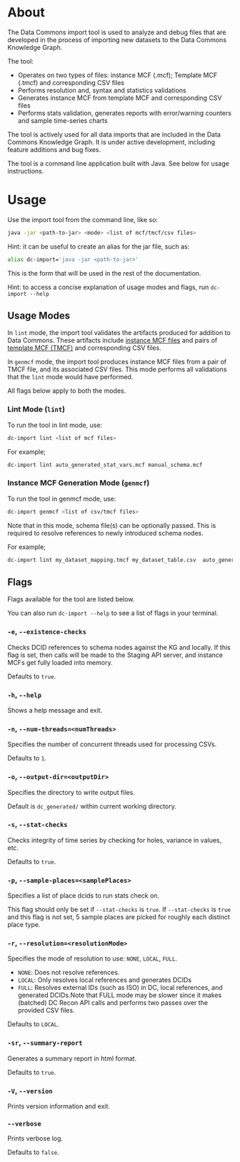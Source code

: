 # About

The Data Commons import tool is used to analyze and debug files that are developed
in the process of importing new datasets to the Data Commons Knowledge Graph.

The tool:
- Operates on two types of files: instance MCF (.mcf); Template MCF (.tmcf) and corresponding CSV files
- Performs resolution and, syntax and statistics validations
- Generates instance MCF from template MCF and corresponding CSV files
- Performs stats validation, generates reports with error/warning counters and sample time-series charts

The tool is actively used for all data imports that are included in the Data Commons Knowledge Graph.
It is under active development, including feature additions and bug fixes.

The tool is a command line application built with Java. See below for usage instructions.

# Usage

Use the import tool from the command line, like so:

  ```bash
  java -jar <path-to-jar> <mode> <list of mcf/tmcf/csv files>
  ```

Hint: it can be useful to create an alias for the jar file, such as:
  ```bash
  alias dc-import='java -jar <path-to-jar>'
  ```

This is the form that will be used in the rest of the documentation.

Hint: to access a concise explanation of usage modes and flags, run
`dc-import --help`

## Usage Modes

In `lint` mode, the import tool validates the artifacts produced for addition to Data Commons. These artifacts include [instance MCF files](https://github.com/datacommonsorg/data/blob/master/docs/mcf_format.md#instance-mcf) and pairs of [template MCF (TMCF)](https://github.com/datacommonsorg/data/blob/master/docs/mcf_format.md#instance-mcf) and corresponding CSV files.

In `genmcf` mode, the import tool produces instance MCF files from a pair of TMCF file, and its associated CSV files. This mode performs all validations that the  `lint` mode would have performed.

All flags below apply to both the modes.

### Lint Mode (`lint`)
To run the tool in lint mode, use:
  ```bash
  dc-import lint <list of mcf files>
  ```

For example;
  ```bash
  dc-import lint auto_generated_stat_vars.mcf manual_schema.mcf
  ```

### Instance MCF Generation Mode (`genmcf`)
To run the tool in genmcf mode, use:
  ```bash
  dc-import genmcf <list of csv/tmcf files>
  ```

Note that in this mode, schema file(s) can be optionally passed. This is required to resolve references to newly introduced schema nodes.

  For example;
  ```bash
  dc-import lint my_dataset_mapping.tmcf my_dataset_table.csv  auto_generated_stat_vars.mcf manual_schema.mcf
  ```


## Flags
Flags available for the tool are listed below.

You can also run `dc-import --help` to see a list of flags in your terminal.
### `-e`, `--existence-checks`
Checks DCID references to schema nodes against the KG and locally. If this flag is set, then calls will be made to the Staging API server, and instance MCFs get fully loaded into memory. 

Defaults to `true`.

### `-h`, `--help`
Shows a help message and exit.

### `-n`, `--num-threads=<numThreads>`
Specifies the number of concurrent threads used for processing CSVs.

Defaults to `1`.

### `-o`, `--output-dir=<outputDir>`
Specifies the directory to write output files.

Default is `dc_generated/` within current working directory.

### `-s`, `--stat-checks`
Checks integrity of time series by checking for holes, variance in values, etc.

Defaults to `true`.

### `-p`, `--sample-places=<samplePlaces>`
Specifies a list of place dcids to run stats check on.

This flag should only be set if `--stat-checks` is `true`. If `--stat-checks` is `true` and this flag is not set, 5 sample places are picked for roughly each distinct place type.

### `-r`, `--resolution=<resolutionMode>`
Specifies the mode of resolution to use: `NONE`, `LOCAL`, `FULL`.

- `NONE`: Does not resolve references.
- `LOCAL`: Only resolves local references and generates DCIDs
- `FULL`: Resolves external IDs (such as ISO) in DC, local references, and generated DCIDs.Note that FULL mode may be slower since it makes (batched) DC Recon API calls and performs two passes over the provided CSV files.

Defaults to `LOCAL`.

### `-sr`, `--summary-report`
Generates a summary report in html format. 

Defaults to `true`.

### `-V`, `--version`
Prints version information and exit.

### `--verbose`
Prints verbose log.

Defaults to `false`.
